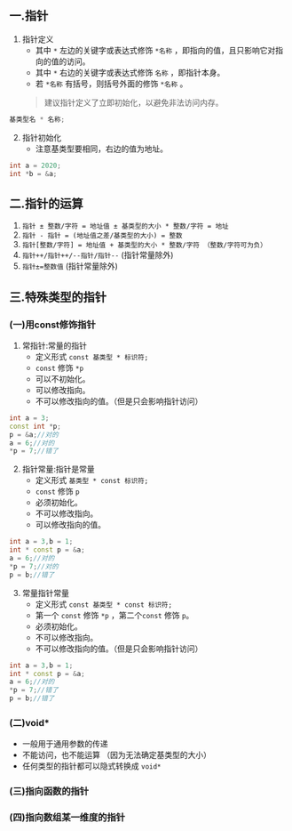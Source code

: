 ## 一.指针

1. 	指针定义
	+	其中 `*` 左边的关键字或表达式修饰 `*名称` ，即指向的值，且只影响它对指向的值的访问。
	+	其中 `*` 右边的关键字或表达式修饰 `名称` ，即指针本身。
	+	若 `*名称` 有括号，则括号外面的修饰 `*名称` 。
	>建议指针定义了立即初始化，以避免非法访问内存。
```c++
基类型名 * 名称;
```
2. 	指针初始化
	+	注意基类型要相同，右边的值为地址。
```c++
int a = 2020;
int *b = &a;
```

## 二.指针的运算
1.	 `指针 ± 整数/字符 = 地址值 ± 基类型的大小 * 整数/字符 = 地址`
2.	 `指针 - 指针 = (地址值之差/基类型的大小) = 整数`
3.	 `指针[整数/字符] = 地址值 + 基类型的大小 * 整数/字符 （整数/字符可为负）`
4.	 `指针++/指针++/--指针/指针--` (指针常量除外)
5.	 `指针±=整数值` (指针常量除外)
## 三.特殊类型的指针
### (一)用const修饰指针
1.	常指针:常量的指针
	+	定义形式 `const 基类型 * 标识符;`
	+	`const` 修饰 `*p`
	+	可以不初始化。
	+	可以修改指向。
	+	不可以修改指向的值。（但是只会影响指针访问）
```c++
int a = 3;
const int *p;
p = &a;//对的
a = 6;//对的
*p = 7;//错了
```
2.	指针常量:指针是常量
	+	定义形式 `基类型 * const 标识符;`
	+	`const` 修饰 `p`
	+	必须初始化。
	+	不可以修改指向。
	+	可以修改指向的值。

```c++
int a = 3,b = 1;
int * const p = &a;
a = 6;//对的
*p = 7;//对的
p = b;//错了
```
3.	常量指针常量
	+	定义形式 `const 基类型 * const 标识符;`
	+	第一个 `const` 修饰 `*p` ，第二个`const` 修饰 `p`。
	+	必须初始化。
	+	不可以修改指向。
	+	不可以修改指向的值。（但是只会影响指针访问）

```c++
int a = 3,b = 1;
int * const p = &a;
a = 6;//对的
*p = 7;//错了
p = b;//错了
```

### (二)void*

+	一般用于通用参数的传递
+	不能访问，也不能运算 （因为无法确定基类型的大小）
+	任何类型的指针都可以隐式转换成 `void*`

### (三)指向函数的指针
### (四)指向数组某一维度的指针




